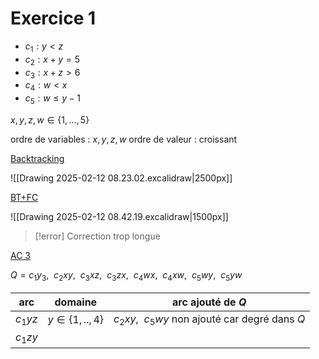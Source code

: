 # Exercice 1

- $c_{1}: y <z$
- $c_{2} : x+y=5$
- $c_{3}: x+z>6$
- $c_{4}: w<x$
- $c_{5}: w\leq y-1$

$x,y,z,w \in \{ 1,\dots,5 \}$

ordre de variables : $x,y,z,w$
ordre de valeur : croissant

<u>Backtracking</u>

![[Drawing 2025-02-12 08.23.02.excalidraw|2500px]]

<u>BT+FC</u>

![[Drawing 2025-02-12 08.42.19.excalidraw|1500px]]
>[!error] Correction trop longue


<u>AC 3</u>

$Q=c_{1}y_{3},~~c_{2}xy,~~c_{3}xz,~~c_{3}zx,~~c_{4}wx,~~c_{4}xw,~~c_{5}wy,~~c_{5}yw$

|    arc    | domaine              | arc ajouté de $Q$                                 |
| :-------: | -------------------- | ------------------------------------------------- |
| $c_{1}yz$ | $y \in \{ 1,..,4 \}$ | $c_{2}xy,~~c_{5}wy$ non ajouté car degré dans $Q$ |
| $c_{1}zy$ |                      |                                                   |
